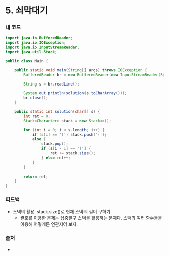 # 5. 쇠막대기

>

### 내 코드

```java
import java.io.BufferedReader;
import java.io.IOException;
import java.io.InputStreamReader;
import java.util.Stack;

public class Main {

    public static void main(String[] args) throws IOException {
        BufferedReader br = new BufferedReader(new InputStreamReader(System.in));

        String s = br.readLine();

        System.out.println(solution(s.toCharArray()));
        br.close();
    }

    public static int solution(char[] s) {
        int ret = 0;
        Stack<Character> stack = new Stack<>();

        for (int i = 0; i < s.length; i++) {
            if (s[i] == '(') stack.push('(');
            else {
                stack.pop();
                if (s[i - 1] == '(') {
                    ret += stack.size();
                } else ret++;
            }
        }

        return ret;
    }
}
```

### 피드백

- 스택의 활용. stack.size()로 현재 스택의 길이 구하기.
    - 괄호를 이용한 문제는 십중팔구 스택을 활용하는 문제다. 스택의 여러 함수들을 이용해 어떻게든 연관지어 보자.

### 출처

- 